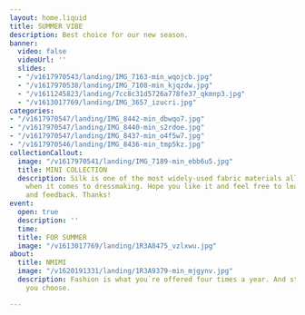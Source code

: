```yaml
---
layout: home.liquid
title: SUMMER VIBE
description: Best choice for our new season.
banner:
  video: false
  videoUrl: ''
  slides:
  - "/v1617970543/landing/IMG_7163-min_wqojcb.jpg"
  - "/v1617970538/landing/IMG_7108-min_kjqzdw.jpg"
  - "/v1611245823/landing/7cc8c31d5726a778fe37_qkmnp3.jpg"
  - "/v1613017769/landing/IMG_3657_izucri.jpg"
categories:
- "/v1617970547/landing/IMG_8442-min_dbwqo7.jpg"
- "/v1617970547/landing/IMG_8440-min_s2rdoe.jpg"
- "/v1617970547/landing/IMG_8437-min_o4f5w7.jpg"
- "/v1617970546/landing/IMG_8436-min_tmp5kz.jpg"
collectionCallout:
  image: "/v1617970541/landing/IMG_7189-min_ebb6u5.jpg"
  title: MINI COLLECTION
  description: Silk is one of the most widely-used fabric materials all over the world
    when it comes to dressmaking. Hope you like it and feel free to leave comments
    and feedback. Thanks!
event:
  open: true
  description: ''
  time: 
  title: FOR SUMMER
  image: "/v1613017769/landing/1R3A8475_vzlxwu.jpg"
about:
  title: NMIMI
  image: "/v1620191331/landing/1R3A9379-min_mjgynv.jpg"
  description: Fashion is what you`re offered four times a year. And style is what
    you choose.

---
```

